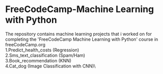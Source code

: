 # FreeCodeCamp-Machine Learning with Python

The repository contains machine learning projects that i worked on for completing the 'FreeCodeCamp Machine Learning with Python' course in freeCodeCamp.org
\
1.Predict_health_costs (Regression)\
2.Sms_text_classification (Spam/Ham)\
3.Book_recommendation (KNN)\
4.Cat_dog (Image Classification with CNN)\
